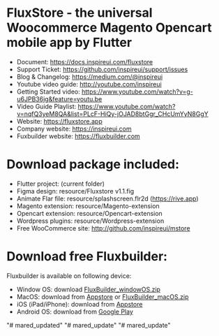 # FluxStore - the universal Woocommerce Magento Opencart mobile app by Flutter
- Document: https://docs.inspireui.com/fluxstore
- Support Ticket: https://github.com/inspireui/support/issues
- Blog & Changelog: https://medium.com/@inspireui
- Youtube video guide: http://youtube.com/inspireui
- Getting Started video: https://www.youtube.com/watch?v=g-u6JPB36jg&feature=youtu.be
- Video Guide Playlist: https://www.youtube.com/watch?v=nqfQ3yeM8QA&list=PLcF-HiQy-jOJAD8btGgr_CHcUmYyN8GgY
- Website: https://fluxstore.app
- Company website: https://inspireui.com
- Fuxbuilder website: https://fluxbuilder.com 

# Download package included:
- Flutter project: (current folder)
- Figma design: resource/Fluxstore v1.1.fig
- Animate Flar file: resource/splashscreen.flr2d (https://rive.app)
- Magento extension: resource/Magento-extension
- Opencart extension: resource/Opencart-extension
- Wordpress plugins: resource/Wordpress-extension
- Free WooCommerce site: http://github.com/inspireui/mstore

# Download free Fluxbuilder:
Fluxbuilder is available on following device:
+ Window OS:  download [FluxBuilder_windowOS.zip](https://github.com/inspireui/fluxbuilder/releases/download/latest/FluxBuilder_windowOS.zip) 
+ MacOS: download from [Appstore](https://apps.apple.com/vn/app/fluxbuilder/id1500753204?mt=12) or [FluxBuilder_macOS.zip](https://github.com/inspireui/fluxbuilder/releases/download/latest/Fluxbuilder-macOS.zip) 
+ iOS (iPad/iPhone): download from [Appstore](https://apps.apple.com/tt/app/fluxbuilder-pro/id1503282735?ign-mpt=uo%3D2) 
+ Android OS: download from [Google Play](https://play.google.com/store/apps/details?id=com.inspireui.fluxbuilderpro&hl=en)

"# mared_updated" 
"# mared_update" 
"# mared_update" 
